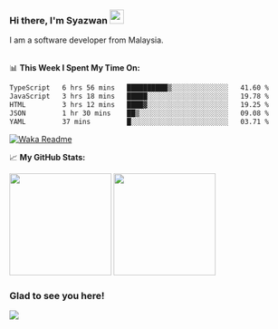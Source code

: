 ### Hi there, I'm Syazwan <img src="https://media.giphy.com/media/hvRJCLFzcasrR4ia7z/giphy.gif" width="25px">
I am a software developer from Malaysia.
<br/><br/>

📊 **This Week I Spent My Time On:**
<!--START_SECTION:waka-->

```txt
TypeScript   6 hrs 56 mins   ██████████▒░░░░░░░░░░░░░░   41.60 %
JavaScript   3 hrs 18 mins   █████░░░░░░░░░░░░░░░░░░░░   19.78 %
HTML         3 hrs 12 mins   ████▓░░░░░░░░░░░░░░░░░░░░   19.25 %
JSON         1 hr 30 mins    ██▒░░░░░░░░░░░░░░░░░░░░░░   09.08 %
YAML         37 mins         █░░░░░░░░░░░░░░░░░░░░░░░░   03.71 %
```

<!--END_SECTION:waka-->
[![Waka Readme](https://github.com/syazwanz/syazwanz/actions/workflows/wakatime.yml/badge.svg)](https://github.com/syazwanz/syazwanz/actions/workflows/wakatime.yml)

📈 **My GitHub Stats:**

<p>
  <img height="180em" src="https://github-readme-stats.vercel.app/api?username=syazwanz&show_icons=true&hide_border=false&&count_private=true&include_all_commits=true" />
  <img height="180em" src="https://github-readme-stats.vercel.app/api/top-langs/?username=syazwanz&exclude_repo=KNN-Image-Classification&show_icons=true&hide_border=false&layout=compact&langs_count=8"/>
</p>

### Glad to see you here!
![](https://visitor-badge.glitch.me/badge?page_id=syazwanz.syazwanz)

